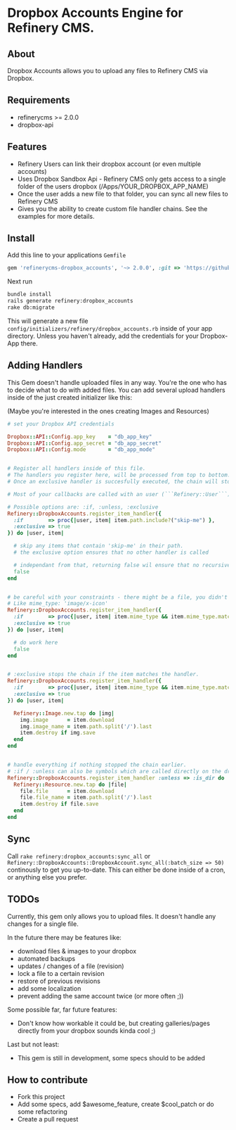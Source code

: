 # Dropbox Accounts Engine for Refinery CMS.


## About

Dropbox Accounts allows you to upload any files to Refinery CMS via Dropbox.


## Requirements

* refinerycms >= 2.0.0
* dropbox-api


## Features

* Refinery Users can link their dropbox account (or even multiple accounts)
* Uses Dropbox Sandbox Api - Refinery CMS only gets access to a single folder of the users dropbox (/Apps/YOUR_DROPBOX_APP_NAME)
* Once the user adds a new file to that folder, you can sync all new files to Refinery CMS
* Gives you the ability to create custom file handler chains. See the examples for more details.


## Install

Add this line to your applications `Gemfile`
```ruby
gem 'refinerycms-dropbox_accounts', '~> 2.0.0', :git => 'https://github.com/apauly/refinery-dropbox_accounts'
```
Next run

```bash
bundle install
rails generate refinery:dropbox_accounts
rake db:migrate
```

This will generate a new file ```config/initializers/refinery/dropbox_accounts.rb``` inside of your app directory.
Unless you haven't already, add the credentials for your Dropbox-App there.

## Adding Handlers
This Gem doesn't handle uploaded files in any way. You're the one who has to decide what to do with added files.
You can add several upload handlers inside of the just created initializer like this:

(Maybe you're interested in the ones creating Images and Resources)


```ruby
# set your Dropbox API credentials

Dropbox::API::Config.app_key    = "db_app_key"
Dropbox::API::Config.app_secret = "db_app_secret"
Dropbox::API::Config.mode       = "db_app_mode"


# Register all handlers inside of this file.
# The handlers you register here, will be processed from top to bottom.
# Once an exclusive handler is succesfully executed, the chain will stop executing.

# Most of your callbacks are called with an user (```Refinery::User```) and an item (either Dropbox::API::Dir or Dropbox::API::File)

# Possible options are: :if, :unless, :exclusive
Refinery::DropboxAccounts.register_item_handler({
  :if        => proc{|user, item| item.path.include?("skip-me") },
  :exclusive => true
}) do |user, item|

  # skip any items that contain 'skip-me' in their path.
  # the exclusive option ensures that no other handler is called

  # independant from that, returning false wil ensure that no recursive searches are executed
  false
end


# be careful with your constraints - there might be a file, you didn't expect.
# Like mime_type: 'image/x-icon'
Refinery::DropboxAccounts.register_item_handler({
  :if        => proc{|user, item| item.mime_type && item.mime_type.match(/x-icon/) },
  :exclusive => true
}) do |user, item|

  # do work here
  false
end


# :exclusive stops the chain if the item matches the handler.
Refinery::DropboxAccounts.register_item_handler({
  :if        => proc{|user, item| item.mime_type && item.mime_type.match(/image\/(jpeg|jpg|png)/) },
  :exclusive => true
}) do |user, item|

  Refinery::Image.new.tap do |img|
    img.image      = item.download
    img.image_name = item.path.split('/').last
    item.destroy if img.save
  end
end


# handle everything if nothing stopped the chain earlier.
# :if / :unless can also be symbols which are called directly on the dropbox item
Refinery::DropboxAccounts.register_item_handler :unless => :is_dir do |user, item|
  Refinery::Resource.new.tap do |file|
    file.file      = item.download
    file.file_name = item.path.split('/').last
    item.destroy if file.save
  end
end
```


## Sync
 
Call ```rake refinery:dropbox_accounts:sync_all``` or ```Refinery::DropboxAccounts::DropboxAccount.sync_all(:batch_size => 50)``` continously to get you up-to-date.
This can either be done inside of a cron, or anything else you prefer.


## TODOs
Currently, this gem only allows you to upload files. It doesn't handle any changes for a single file.

In the future there may be features like:
- download files & images to your dropbox
- automated backups
- updates / changes of a file (revision)
- lock a file to a certain revision
- restore of previous revisions
- add some localization
- prevent adding the same account twice (or more often ;))

Some possible far, far future features:
- Don't know how workable it could be, but creating galleries/pages directly from your dropbox sounds kinda cool ;)

Last but not least:
- This gem is still in development, some specs should to be added


## How to contribute
- Fork this project
- Add some specs, add $awesome_feature, create $cool_patch or do some refactoring
- Create a pull request